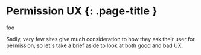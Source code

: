 # Permission UX {: .page-title }

foo

Sadly, very few sites give much consideration to how they ask their user for
permission, so let's take a brief aside to look at both good and bad UX.

